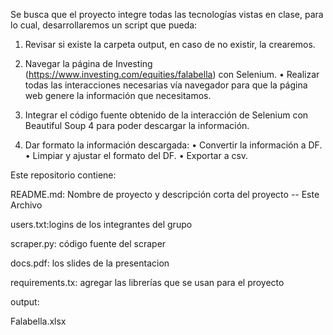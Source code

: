 Se busca que el proyecto integre todas las tecnologías vistas en clase, para lo cual, desarrollaremos un script que pueda:
1. Revisar si existe la carpeta output, en caso de no existir, la crearemos.

2. Navegar la página de Investing (https://www.investing.com/equities/falabella) con Selenium.
  • Realizar todas las interacciones necesarias vía navegador para que la página web genere la información que necesitamos.

3. Integrar el código fuente obtenido de la interacción de Selenium con Beautiful Soup 4 para poder descargar la información.
4. Dar formato la información descargada:
  • Convertir la información a DF.
  • Limpiar y ajustar el formato del DF.
  • Exportar a csv.

Este repositorio contiene:

README.md: Nombre de proyecto y descripción corta del proyecto -- Este Archivo

users.txt:logins de los integrantes del grupo

scraper.py: código fuente del scraper

docs.pdf: los slides de la presentacion

requirements.tx: agregar las librerías que se usan para el proyecto

output:

Falabella.xlsx
